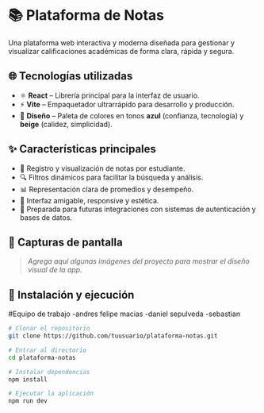 # 📚 Plataforma de Notas

Una plataforma web interactiva y moderna diseñada para gestionar y visualizar calificaciones académicas de forma clara, rápida y segura.

## 🌐 Tecnologías utilizadas

- ⚛️ **React** – Librería principal para la interfaz de usuario.
- ⚡ **Vite** – Empaquetador ultrarrápido para desarrollo y producción.
- 🎨 **Diseño** – Paleta de colores en tonos **azul** (confianza, tecnología) y **beige** (calidez, simplicidad).

## ✨ Características principales

- 📝 Registro y visualización de notas por estudiante.
- 🔍 Filtros dinámicos para facilitar la búsqueda y análisis.
- 📊 Representación clara de promedios y desempeño.
- 🧩 Interfaz amigable, responsive y estética.
- 🔐 Preparada para futuras integraciones con sistemas de autenticación y bases de datos.

## 📸 Capturas de pantalla

> _Agrega aquí algunas imágenes del proyecto para mostrar el diseño visual de la app._

## 🚀 Instalación y ejecución

#Equipo de trabajo
-andres felipe macias
-daniel sepulveda
-sebastian

```bash
# Clonar el repositorio
git clone https://github.com/tuusuario/plataforma-notas.git

# Entrar al directorio
cd plataforma-notas

# Instalar dependencias
npm install

# Ejecutar la aplicación
npm run dev






 
